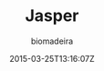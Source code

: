 ---
title: "Jasper"
github: https://github.com/biomadeira/jasper
demo: https://biomadeira.github.io/jasper/
author: biomadeira
draft: true
ssg:
  - Jekyll
cms:
  - No Cms
date: 2015-03-25T13:16:07Z
github_branch: master
---